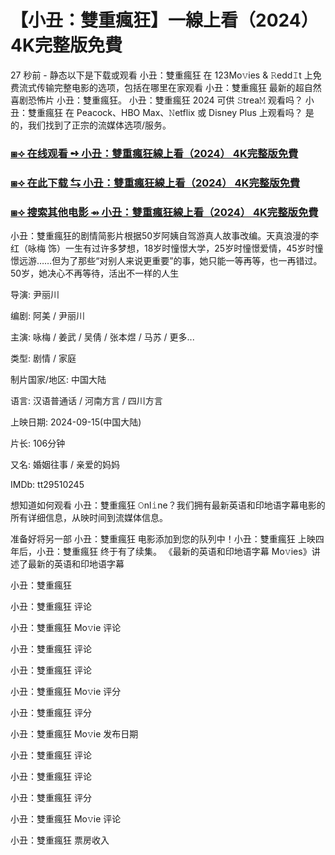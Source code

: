 # 【小丑：雙重瘋狂】一線上看（2024） 4K完整版免費

27 秒前 - 静态以下是下载或观看 小丑：雙重瘋狂 在 123Mo𝚟ies & 𝚁edd𝙸t 上免费流式传输完整电影的选项，包括在哪里在家观看 小丑：雙重瘋狂 最新的超自然喜剧恐怖片 小丑：雙重瘋狂。 小丑：雙重瘋狂 2024 可供 𝚂trea𝙼 观看吗？ 小丑：雙重瘋狂 在 Peacock、HBO Max、𝙽etflix 或 Disney Plus 上观看吗？ 是的，我们找到了正宗的流媒体选项/服务。

<h3><a href="https://t.co/3nvi6xYRhO">⧆⟢ 在线观看 ➺ 小丑：雙重瘋狂線上看（2024） 4K完整版免費</a></h3>

<h3><a href="https://t.co/3nvi6xYRhO">⧆⟢ 在此下载 ⇆ 小丑：雙重瘋狂線上看（2024） 4K完整版免費</a></h3>

<h3><a href="https://t.co/3nvi6xYRhO">⧆⟢ 搜索其他电影 ⇴ 小丑：雙重瘋狂線上看（2024） 4K完整版免費</a></h3>

小丑：雙重瘋狂的剧情简影片根据50岁阿姨自驾游真人故事改编。天真浪漫的李红（咏梅 饰）一生有过许多梦想，18岁时憧憬大学，25岁时憧憬爱情，45岁时憧憬远游……但为了那些“对别人来说更重要”的事，她只能一等再等，也一再错过。50岁，她决心不再等待，活出不一样的人生

导演: 尹丽川

编剧: 阿美 / 尹丽川

主演: 咏梅 / 姜武 / 吴倩 / 张本煜 / 马苏 / 更多...

类型: 剧情 / 家庭

制片国家/地区: 中国大陆

语言: 汉语普通话 / 河南方言 / 四川方言

上映日期: 2024-09-15(中国大陆)

片长: 106分钟

又名: 婚姻往事 / 亲爱的妈妈

IMDb: tt29510245

想知道如何观看 小丑：雙重瘋狂 𝙾nl𝚒ne？我们拥有最新英语和印地语字幕电影的所有详细信息，从映时间到流媒体信息。

准备好将另一部 小丑：雙重瘋狂 电影添加到您的队列中！小丑：雙重瘋狂 上映四年后，小丑：雙重瘋狂 终于有了续集。 《最新的英语和印地语字幕 Mo𝚟ies》讲述了最新的英语和印地语字幕

小丑：雙重瘋狂

小丑：雙重瘋狂 评论

小丑：雙重瘋狂 Mo𝚟ie 评论

小丑：雙重瘋狂 评论

小丑：雙重瘋狂 评论

小丑：雙重瘋狂 Mo𝚟ie 评分

小丑：雙重瘋狂 评分

小丑：雙重瘋狂 Mo𝚟ie 发布日期

小丑：雙重瘋狂 评论

小丑：雙重瘋狂 评论

小丑：雙重瘋狂 评分

小丑：雙重瘋狂 Mo𝚟ie 评论

小丑：雙重瘋狂 票房收入
